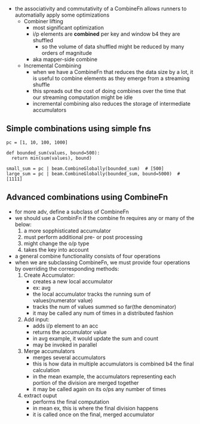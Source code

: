 - the associativity and commutativity of a CombineFn allows runners to automatially apply some optimizations
	- Combiner lifting
		- most significant optimization
		- i/p elements are **combined** per key and window b4 they are shuffled
			- so the volume of data shuffled might be reduced by many orders of magnitude
		- aka mapper-side combine
	- Incremental Combining
		- when we have a CombineFn that reduces the data size by a lot, it is useful to combine elements as they emerge from a streaming shuffle
		- this spreads out the cost of doing combines over the time that our streaming computation might be idle
		- incremental combining also reduces the storage of intermediate accumulators

## Simple combinations using simple fns
```
pc = [1, 10, 100, 1000]

def bounded_sum(values, bound=500):
  return min(sum(values), bound)

small_sum = pc | beam.CombineGlobally(bounded_sum)  # [500]
large_sum = pc | beam.CombineGlobally(bounded_sum, bound=5000)  # [1111]
```
## Advanced combinations using CombineFn
- for more adv, define a subclass of CombineFn
- we should use a CombinFn if the combine fn requires any or many of the below:
	1. a more sopphisticated accumulator 
	2. must perform additional pre- or post processing
	3. might change the o/p type
	4. takes the key into account
- a general combine functionality consists of four operations
- when we are subclassing CombineFn, we must provide four operations by overriding the corresponding methods:
	1. Create Accumulator: 
		- creates a new local accumulator
		- ex: avg
		- the local accumulator tracks the running sum of values(numerator value)
		- tracks the num of values summed so far(the denominator)
		- it may be called any num of times in a distributed fashion
	2. Add input:
		- adds i/p element to an acc
		- returns the accumulator value
		- in avg example, it would update the sum and count
		- may be invoked in parallel
	3. Merge accumulators
		- merges several accumulators
		- this is how data in multiple accumulators is combined b4 the final calculation
		- in the mean example, the accumulators representing each portion of the division are merged together
		- it may be called again on its o/ps any number of times
	4. extract ouput
		- performs the final computation
		- in mean ex, this is where the final division happens
		- it is called once on the final, merged accumulator